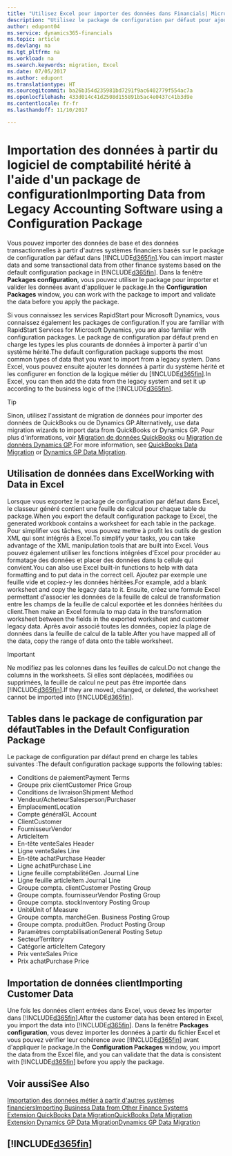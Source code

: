 ```yaml
---
title: "Utilisez Excel pour importer des données dans Financials| Microsoft Docs"
description: "Utilisez le package de configuration par défaut pour ajouter des données client dans Excel et les importer ensuite dans Dynamics 365 Business edition."
author: edupont04
ms.service: dynamics365-financials
ms.topic: article
ms.devlang: na
ms.tgt_pltfrm: na
ms.workload: na
ms.search.keywords: migration, Excel
ms.date: 07/05/2017
ms.author: edupont
ms.translationtype: HT
ms.sourcegitcommit: ba26b354d235981bd7291f9ac6402779f554ac7a
ms.openlocfilehash: 433d014c41d2508d155891b5ac4e0437c41b3d9e
ms.contentlocale: fr-fr
ms.lasthandoff: 11/10/2017

---
```

# <a name="importing-data-from-legacy-accounting-software-using-a-configuration-package"></a><span data-ttu-id="1636d-103">Importation des données à partir du logiciel de comptabilité hérité à l'aide d'un package de configuration</span><span class="sxs-lookup"><span data-stu-id="1636d-103">Importing Data from Legacy Accounting Software using a Configuration Package</span></span>
<span data-ttu-id="1636d-104">Vous pouvez importer des données de base et des données transactionnelles à partir d'autres systèmes financiers basés sur le package de configuration par défaut dans [!INCLUDE[d365fin](includes/d365fin_md.md)].</span><span class="sxs-lookup"><span data-stu-id="1636d-104">You can import master data and some transactional data from other finance systems based on the default configuration package in [!INCLUDE[d365fin](includes/d365fin_md.md)].</span></span> <span data-ttu-id="1636d-105">Dans la fenêtre **Packages configuration**, vous pouvez utiliser le package pour importer et valider les données avant d'appliquer le package.</span><span class="sxs-lookup"><span data-stu-id="1636d-105">In the **Configuration Packages** window, you can work with the package to import and validate the data before you apply the package.</span></span>  

<span data-ttu-id="1636d-106">Si vous connaissez les services RapidStart pour Microsoft Dynamics, vous connaissez également les packages de configuration.</span><span class="sxs-lookup"><span data-stu-id="1636d-106">If you are familiar with RapidStart Services for Microsoft Dynamics, you are also familiar with configuration packages.</span></span> <span data-ttu-id="1636d-107">Le package de configuration par défaut prend en charge les types les plus courants de données à importer à partir d'un système hérité.</span><span class="sxs-lookup"><span data-stu-id="1636d-107">The default configuration package supports the most common types of data that you want to import from a legacy system.</span></span> <span data-ttu-id="1636d-108">Dans Excel, vous pouvez ensuite ajouter les données à partir du système hérité et les configurer en fonction de la logique métier du [!INCLUDE[d365fin](includes/d365fin_md.md)].</span><span class="sxs-lookup"><span data-stu-id="1636d-108">In Excel, you can then add the data from the legacy system and set it up according to the business logic of the [!INCLUDE[d365fin](includes/d365fin_md.md)].</span></span>  

> [!TIP]  
>   <span data-ttu-id="1636d-109">Sinon, utilisez l'assistant de migration de données pour importer des données de QuickBooks ou de Dynamics GP.</span><span class="sxs-lookup"><span data-stu-id="1636d-109">Alternatively, use data migration wizards to import data from QuickBooks or Dynamics GP.</span></span> <span data-ttu-id="1636d-110">Pour plus d'informations, voir [Migration de données QuickBooks](ui-extensions-quickbooks-data-migration.md) ou [Migration de données Dynamics GP](ui-extensions-dynamicsgp-data-migration.md).</span><span class="sxs-lookup"><span data-stu-id="1636d-110">For more information, see [QuickBooks Data Migration](ui-extensions-quickbooks-data-migration.md) or [Dynamics GP Data Migration](ui-extensions-dynamicsgp-data-migration.md).</span></span>  

## <a name="working-with-data-in-excel"></a><span data-ttu-id="1636d-111">Utilisation de données dans Excel</span><span class="sxs-lookup"><span data-stu-id="1636d-111">Working with Data in Excel</span></span>
<span data-ttu-id="1636d-112">Lorsque vous exportez le package de configuration par défaut dans Excel, le classeur généré contient une feuille de calcul pour chaque table du package.</span><span class="sxs-lookup"><span data-stu-id="1636d-112">When you export the default configuration package to Excel, the generated workbook contains a worksheet for each table in the package.</span></span> <span data-ttu-id="1636d-113">Pour simplifier vos tâches, vous pouvez mettre à profit les outils de gestion XML qui sont intégrés à Excel.</span><span class="sxs-lookup"><span data-stu-id="1636d-113">To simplify your tasks, you can take advantage of the XML manipulation tools that are built into Excel.</span></span> <span data-ttu-id="1636d-114">Vous pouvez également utiliser les fonctions intégrées d'Excel pour procéder au formatage des données et placer des données dans la cellule qui convient.</span><span class="sxs-lookup"><span data-stu-id="1636d-114">You can also use Excel built-in functions to help with data formatting and to put data in the correct cell.</span></span> <span data-ttu-id="1636d-115">Ajoutez par exemple une feuille vide et copiez-y les données héritées.</span><span class="sxs-lookup"><span data-stu-id="1636d-115">For example, add a blank worksheet and copy the legacy data to it.</span></span> <span data-ttu-id="1636d-116">Ensuite, créez une formule Excel permettant d'associer les données de la feuille de calcul de transformation entre les champs de la feuille de calcul exportée et les données héritées du client.</span><span class="sxs-lookup"><span data-stu-id="1636d-116">Then make an Excel formula to map data in the transformation worksheet between the fields in the exported worksheet and customer legacy data.</span></span> <span data-ttu-id="1636d-117">Après avoir associé toutes les données, copiez la plage de données dans la feuille de calcul de la table.</span><span class="sxs-lookup"><span data-stu-id="1636d-117">After you have mapped all of the data, copy the range of data onto the table worksheet.</span></span>  

> [!IMPORTANT]  
>  <span data-ttu-id="1636d-118">Ne modifiez pas les colonnes dans les feuilles de calcul.</span><span class="sxs-lookup"><span data-stu-id="1636d-118">Do not change the columns in the worksheets.</span></span> <span data-ttu-id="1636d-119">Si elles sont déplacées, modifiées ou supprimées, la feuille de calcul ne peut pas être importée dans [!INCLUDE[d365fin](includes/d365fin_md.md)].</span><span class="sxs-lookup"><span data-stu-id="1636d-119">If they are moved, changed, or deleted, the worksheet cannot be imported into [!INCLUDE[d365fin](includes/d365fin_md.md)].</span></span>

## <a name="tables-in-the-default-configuration-package"></a><span data-ttu-id="1636d-120">Tables dans le package de configuration par défaut</span><span class="sxs-lookup"><span data-stu-id="1636d-120">Tables in the Default Configuration Package</span></span>
<span data-ttu-id="1636d-121">Le package de configuration par défaut prend en charge les tables suivantes :</span><span class="sxs-lookup"><span data-stu-id="1636d-121">The default configuration package supports the following tables:</span></span>

-   <span data-ttu-id="1636d-122">Conditions de paiement</span><span class="sxs-lookup"><span data-stu-id="1636d-122">Payment Terms</span></span>
-   <span data-ttu-id="1636d-123">Groupe prix client</span><span class="sxs-lookup"><span data-stu-id="1636d-123">Customer Price Group</span></span>
-   <span data-ttu-id="1636d-124">Conditions de livraison</span><span class="sxs-lookup"><span data-stu-id="1636d-124">Shipment Method</span></span>
-   <span data-ttu-id="1636d-125">Vendeur/Acheteur</span><span class="sxs-lookup"><span data-stu-id="1636d-125">Salesperson/Purchaser</span></span>
-   <span data-ttu-id="1636d-126">Emplacement</span><span class="sxs-lookup"><span data-stu-id="1636d-126">Location</span></span>
-   <span data-ttu-id="1636d-127">Compte général</span><span class="sxs-lookup"><span data-stu-id="1636d-127">GL Account</span></span>
-   <span data-ttu-id="1636d-128">Client</span><span class="sxs-lookup"><span data-stu-id="1636d-128">Customer</span></span>
-   <span data-ttu-id="1636d-129">Fournisseur</span><span class="sxs-lookup"><span data-stu-id="1636d-129">Vendor</span></span>
-   <span data-ttu-id="1636d-130">Article</span><span class="sxs-lookup"><span data-stu-id="1636d-130">Item</span></span>
-   <span data-ttu-id="1636d-131">En-tête vente</span><span class="sxs-lookup"><span data-stu-id="1636d-131">Sales Header</span></span>
-   <span data-ttu-id="1636d-132">Ligne vente</span><span class="sxs-lookup"><span data-stu-id="1636d-132">Sales Line</span></span>
-   <span data-ttu-id="1636d-133">En-tête achat</span><span class="sxs-lookup"><span data-stu-id="1636d-133">Purchase Header</span></span>
-   <span data-ttu-id="1636d-134">Ligne achat</span><span class="sxs-lookup"><span data-stu-id="1636d-134">Purchase Line</span></span>
-   <span data-ttu-id="1636d-135">Ligne feuille comptabilité</span><span class="sxs-lookup"><span data-stu-id="1636d-135">Gen. Journal Line</span></span>
-   <span data-ttu-id="1636d-136">Ligne feuille article</span><span class="sxs-lookup"><span data-stu-id="1636d-136">Item Journal Line</span></span>
-   <span data-ttu-id="1636d-137">Groupe compta. client</span><span class="sxs-lookup"><span data-stu-id="1636d-137">Customer Posting Group</span></span>
-   <span data-ttu-id="1636d-138">Groupe compta. fournisseur</span><span class="sxs-lookup"><span data-stu-id="1636d-138">Vendor Posting Group</span></span>
-   <span data-ttu-id="1636d-139">Groupe compta. stock</span><span class="sxs-lookup"><span data-stu-id="1636d-139">Inventory Posting Group</span></span>
-   <span data-ttu-id="1636d-140">Unité</span><span class="sxs-lookup"><span data-stu-id="1636d-140">Unit of Measure</span></span>
-   <span data-ttu-id="1636d-141">Groupe compta. marché</span><span class="sxs-lookup"><span data-stu-id="1636d-141">Gen. Business Posting Group</span></span>
-   <span data-ttu-id="1636d-142">Groupe compta. produit</span><span class="sxs-lookup"><span data-stu-id="1636d-142">Gen. Product Posting Group</span></span>
-   <span data-ttu-id="1636d-143">Paramètres comptabilisation</span><span class="sxs-lookup"><span data-stu-id="1636d-143">General Posting Setup</span></span>
-   <span data-ttu-id="1636d-144">Secteur</span><span class="sxs-lookup"><span data-stu-id="1636d-144">Territory</span></span>
-   <span data-ttu-id="1636d-145">Catégorie article</span><span class="sxs-lookup"><span data-stu-id="1636d-145">Item Category</span></span>
-   <span data-ttu-id="1636d-146">Prix vente</span><span class="sxs-lookup"><span data-stu-id="1636d-146">Sales Price</span></span>
-   <span data-ttu-id="1636d-147">Prix achat</span><span class="sxs-lookup"><span data-stu-id="1636d-147">Purchase Price</span></span>

## <a name="importing-customer-data"></a><span data-ttu-id="1636d-148">Importation de données client</span><span class="sxs-lookup"><span data-stu-id="1636d-148">Importing Customer Data</span></span>
<span data-ttu-id="1636d-149">Une fois les données client entrées dans Excel, vous devez les importer dans [!INCLUDE[d365fin](includes/d365fin_md.md)].</span><span class="sxs-lookup"><span data-stu-id="1636d-149">After the customer data has been entered in Excel, you import the data into [!INCLUDE[d365fin](includes/d365fin_md.md)].</span></span> <span data-ttu-id="1636d-150">Dans la fenêtre **Packages configuration**, vous devez importer les données à partir du fichier Excel et vous pouvez vérifier leur cohérence avec [!INCLUDE[d365fin](includes/d365fin_md.md)] avant d'appliquer le package.</span><span class="sxs-lookup"><span data-stu-id="1636d-150">In the **Configuration Packages** window, you import the data from the Excel file, and you can validate that the data is consistent with [!INCLUDE[d365fin](includes/d365fin_md.md)] before you apply the package.</span></span>

## <a name="see-also"></a><span data-ttu-id="1636d-151">Voir aussi</span><span class="sxs-lookup"><span data-stu-id="1636d-151">See Also</span></span>
[<span data-ttu-id="1636d-152">Importation des données métier à partir d'autres systèmes financiers</span><span class="sxs-lookup"><span data-stu-id="1636d-152">Importing Business Data from Other Finance Systems</span></span>](upload-data.md)  
[<span data-ttu-id="1636d-153">Extension QuickBooks Data Migration</span><span class="sxs-lookup"><span data-stu-id="1636d-153">QuickBooks Data Migration</span></span>](ui-extensions-quickbooks-data-migration.md)  
[<span data-ttu-id="1636d-154">Extension Dynamics GP Data Migration</span><span class="sxs-lookup"><span data-stu-id="1636d-154">Dynamics GP Data Migration</span></span>](ui-extensions-dynamicsgp-data-migration.md)  

## [!INCLUDE[d365fin](includes/free_trial_md.md)]

